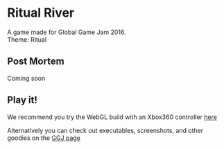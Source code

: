 # Ritual River
A game made for Global Game Jam 2016.  
Theme: Ritual

## Post Mortem
Coming soon

## Play it!
We recommend you try the WebGL build with an Xbox360 controller [here](http://sacred-seed-studio.github.io/Ritual-River/)

Alternatively you can check out executables, screenshots, and other goodies on the [GGJ page](http://globalgamejam.org/2016/games/ritual-river)


